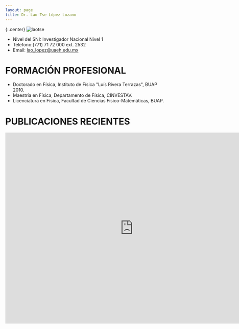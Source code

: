 ```yaml
---
layout: page
title: Dr. Lao-Tse López Lozano
---
```


{:.center}
![laotse]({{site.baseurl}}/images/miembros/laotse.jpg)


+ Nivel del SNI: Investigador Nacional Nivel 1
+ Telefono:(771) 71 72 000 ext. 2532
+ Email: lao_lopez@uaeh.edu.mx


# FORMACIÓN PROFESIONAL 
- Doctorado en Física, Instituto de Física "Luís Rivera Terrazas", BUAP 2010.
- Maestría en Física, Departamento de Física, CINVESTAV.
- Licenciatura en Física, Facultad de Ciencias Físico-Matemáticas, BUAP.



# PUBLICACIONES RECIENTES


<iframe src="http://inspirehep.net/search?p=exactauthor%3AL.Lopez.Lozano.1&sf=earliestdate" height="600" width="800" frameborder="0" webkitallowfullscreen mozallowfullscreen allowfullscreen></iframe>
